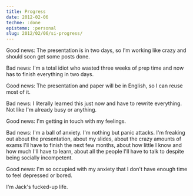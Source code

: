 ```yaml
---
title: Progress
date: 2012-02-06
techne: :done
episteme: :personal
slug: 2012/02/06/si-progress/
---
```


Good news: The presentation is in two days, so I'm working like crazy and should soon get some posts done.

Bad news: I'm a total idiot who wasted three weeks of prep time and now has to finish everything in two days.

Good news: The presentation and paper will be in English, so I can reuse most of it.

Bad news: I literally learned this just now and have to rewrite everything. Not like I'm already busy or anything.

Good news: I'm getting in touch with my feelings.

Bad news: I'm a ball of anxiety. I'm nothing but panic attacks. I'm freaking out about the presentation, about my slides, about the crazy amounts of exams I'll have to finish the next few months, about how little I know and how much I'll have to learn, about all the people I'll have to talk to despite being socially incompetent.

Good news: I'm so occupied with my anxiety that I don't have enough time to feel depressed or bored.

I'm Jack's fucked-up life.

